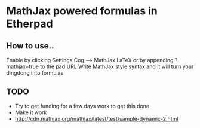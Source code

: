 # MathJax powered formulas in Etherpad

## How to use..
Enable by clicking Settings Cog --> MathJax LaTeX or by appending ?mathjax=true to the pad URL
Write MathJax style syntax and it will turn your dingdong into formulas

## TODO
* Try to get funding for a few days work to get this done
* Make it work
* http://cdn.mathjax.org/mathjax/latest/test/sample-dynamic-2.html
